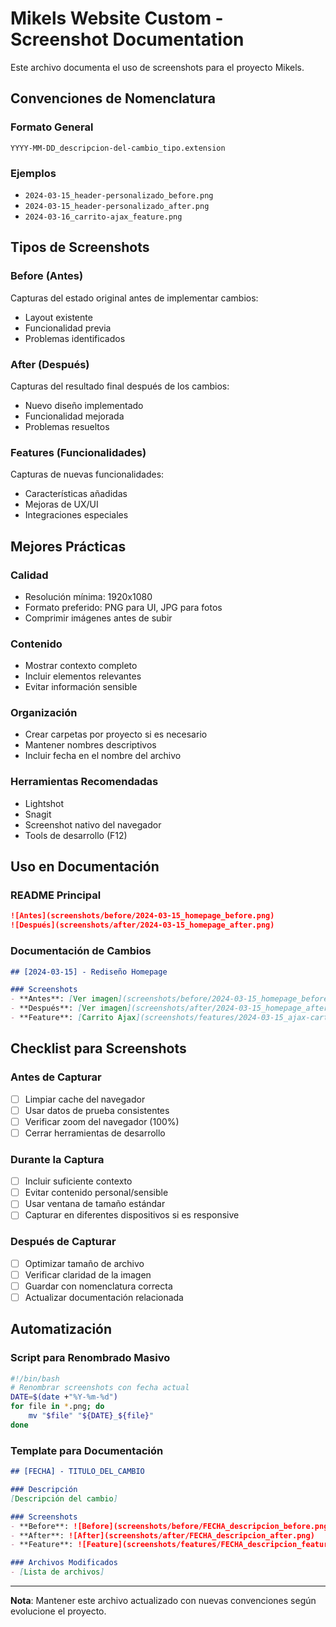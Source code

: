 # Mikels Website Custom - Screenshot Documentation

Este archivo documenta el uso de screenshots para el proyecto Mikels.

## Convenciones de Nomenclatura

### Formato General
```
YYYY-MM-DD_descripcion-del-cambio_tipo.extension
```

### Ejemplos
- `2024-03-15_header-personalizado_before.png`
- `2024-03-15_header-personalizado_after.png`
- `2024-03-16_carrito-ajax_feature.png`

## Tipos de Screenshots

### Before (Antes)
Capturas del estado original antes de implementar cambios:
- Layout existente
- Funcionalidad previa
- Problemas identificados

### After (Después)
Capturas del resultado final después de los cambios:
- Nuevo diseño implementado
- Funcionalidad mejorada
- Problemas resueltos

### Features (Funcionalidades)
Capturas de nuevas funcionalidades:
- Características añadidas
- Mejoras de UX/UI
- Integraciones especiales

## Mejores Prácticas

### Calidad
- Resolución mínima: 1920x1080
- Formato preferido: PNG para UI, JPG para fotos
- Comprimir imágenes antes de subir

### Contenido
- Mostrar contexto completo
- Incluir elementos relevantes
- Evitar información sensible

### Organización
- Crear carpetas por proyecto si es necesario
- Mantener nombres descriptivos
- Incluir fecha en el nombre del archivo

### Herramientas Recomendadas
- Lightshot
- Snagit
- Screenshot nativo del navegador
- Tools de desarrollo (F12)

## Uso en Documentación

### README Principal
```markdown
![Antes](screenshots/before/2024-03-15_homepage_before.png)
![Después](screenshots/after/2024-03-15_homepage_after.png)
```

### Documentación de Cambios
```markdown
## [2024-03-15] - Rediseño Homepage

### Screenshots
- **Antes**: [Ver imagen](screenshots/before/2024-03-15_homepage_before.png)
- **Después**: [Ver imagen](screenshots/after/2024-03-15_homepage_after.png)
- **Feature**: [Carrito Ajax](screenshots/features/2024-03-15_ajax-cart_feature.png)
```

## Checklist para Screenshots

### Antes de Capturar
- [ ] Limpiar cache del navegador
- [ ] Usar datos de prueba consistentes
- [ ] Verificar zoom del navegador (100%)
- [ ] Cerrar herramientas de desarrollo

### Durante la Captura
- [ ] Incluir suficiente contexto
- [ ] Evitar contenido personal/sensible
- [ ] Usar ventana de tamaño estándar
- [ ] Capturar en diferentes dispositivos si es responsive

### Después de Capturar
- [ ] Optimizar tamaño de archivo
- [ ] Verificar claridad de la imagen
- [ ] Guardar con nomenclatura correcta
- [ ] Actualizar documentación relacionada

## Automatización

### Script para Renombrado Masivo
```bash
#!/bin/bash
# Renombrar screenshots con fecha actual
DATE=$(date +"%Y-%m-%d")
for file in *.png; do
    mv "$file" "${DATE}_${file}"
done
```

### Template para Documentación
```markdown
## [FECHA] - TITULO_DEL_CAMBIO

### Descripción
[Descripción del cambio]

### Screenshots
- **Before**: ![Before](screenshots/before/FECHA_descripcion_before.png)
- **After**: ![After](screenshots/after/FECHA_descripcion_after.png)
- **Feature**: ![Feature](screenshots/features/FECHA_descripcion_feature.png)

### Archivos Modificados
- [Lista de archivos]
```

---

**Nota**: Mantener este archivo actualizado con nuevas convenciones según evolucione el proyecto.